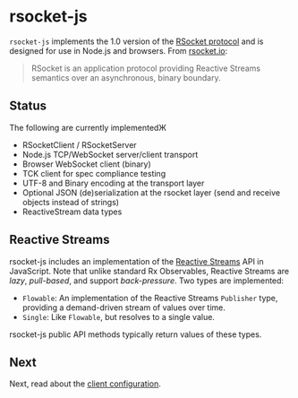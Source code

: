 # rsocket-js

`rsocket-js` implements the 1.0 version of the [RSocket protocol](https://github.com/rsocket/rsocket)
and is designed for use in Node.js and browsers. From [rsocket.io](http://rsocket.io/):

> RSocket is an application protocol providing Reactive Streams semantics
> over an asynchronous, binary boundary.

## Status

The following are currently implementedЖ

- RSocketClient / RSocketServer
- Node.js TCP/WebSocket server/client transport
- Browser WebSocket client (binary)
- TCK client for spec compliance testing
- UTF-8 and Binary encoding at the transport layer
- Optional JSON (de)serialization at the rsocket layer (send and receive objects
  instead of strings)
- ReactiveStream data types

## Reactive Streams

rsocket-js includes an implementation of the [Reactive Streams](http://www.reactive-streams.org/)
API in JavaScript. Note that unlike standard Rx Observables, Reactive Streams are
*lazy*, *pull-based*, and support *back-pressure*. Two types are implemented:

- `Flowable`: An implementation of the Reactive Streams `Publisher` type,
  providing a demand-driven stream of values over time.
- `Single`: Like `Flowable`, but resolves to a single value.

rsocket-js public API methods typically return values of these types.

## Next

Next, read about the [client configuration](./01-client-configuration.md).


